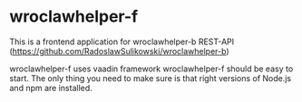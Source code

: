 # wroclawhelper-f

This is a frontend application for wroclawhelper-b REST-API (https://github.com/RadoslawSulikowski/wroclawhelper-b)

wroclawhelper-f uses vaadin framework
wroclawhelper-f should be easy to start.  The only thing you need to make sure is that right versions of Node.js and npm are installed.
